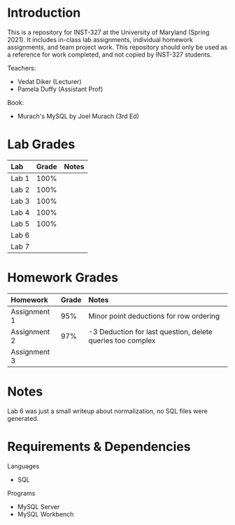 # Introduction
This is a repository for INST-327 at the University of Maryland (Spring 2021). It includes in-class lab assignments, individual homework assignments, and team project work. This repository should only be used as a reference for work completed, and not copied by INST-327 students.

Teachers:
- Vedat Diker (Lecturer)
- Pamela Duffy (Assistant Prof)

Book:
- Murach's MySQL by Joel Murach (3rd Ed)

# Lab Grades

|Lab|Grade|Notes|
|:-|:-|:-|
|Lab 1|100%|
|Lab 2|100%|
|Lab 3|100%|
|Lab 4|100%|
|Lab 5|100%|
|Lab 6||
|Lab 7||

# Homework Grades

|Homework|Grade|Notes|
|:-|:-|:-|
|Assignment 1|95%|Minor point deductions for row ordering|
|Assignment 2|97%|-3 Deduction for last question, delete queries too complex|
|Assignment 3|||

# Notes
Lab 6 was just a small writeup about normalization, no SQL files were generated.

# Requirements & Dependencies
Languages
- SQL

Programs
- MySQL Server
- MySQL Workbench
